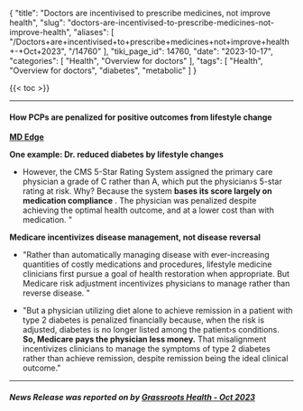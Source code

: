 {
    "title": "Doctors are incentivised to prescribe medicines, not improve health",
    "slug": "doctors-are-incentivised-to-prescribe-medicines-not-improve-health",
    "aliases": [
        "/Doctors+are+incentivised+to+prescribe+medicines+not+improve+health+-+Oct+2023",
        "/14760"
    ],
    "tiki_page_id": 14760,
    "date": "2023-10-17",
    "categories": [
        "Health",
        "Overview for doctors"
    ],
    "tags": [
        "Health",
        "Overview for doctors",
        "diabetes",
        "metabolic"
    ]
}


{{< toc >}}

---

#### How PCPs are penalized for positive outcomes from lifestyle change

 **[MD Edge](https://www.mdedge.com/familymedicine/article/265926/business-medicine/how-pcps-are-penalized-positive-outcomes-lifestyle/page/0/1?ecd=WNL_EVE_231016_mdedge)** 

 **One example: Dr. reduced diabetes by lifestyle changes** 

* However, the CMS 5-Star Rating System assigned the primary care physician a grade of C rather than A, which put the physician›s 5-star rating at risk. Why? Because the system  **bases its score largely on medication compliance** . The physician was penalized despite achieving the optimal health outcome, and at a lower cost than with medication. "

 **Medicare incentivizes disease management, not disease reversal** 

* "Rather than automatically managing disease with ever-increasing quantities of costly medications and procedures, lifestyle medicine clinicians first pursue a goal of health restoration when appropriate. But Medicare risk adjustment incentivizes physicians to manage rather than reverse disease. "

* "But a physician utilizing diet alone to achieve remission in a patient with type 2 diabetes is penalized financially because, when the risk is adjusted, diabetes is no longer listed among the patient›s conditions.  **So, Medicare pays the physician less money.**  That misalignment incentivizes clinicians to manage the symptoms of type 2 diabetes rather than achieve remission, despite remission being the ideal clinical outcome."

---

##### News Release was reported on by [Grassroots Health - Oct 2023](https://myemail.constantcontact.com/How-Some-Doctors-Are-Penalized-for-Helping-You-Get-Well.html?soid=1102722411090&aid=1u2GzGnOxBU)